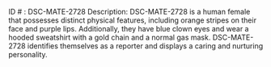 ID # : DSC-MATE-2728
Description: DSC-MATE-2728 is a human female that possesses distinct physical features, including orange stripes on their face and purple lips. Additionally, they have blue clown eyes and wear a hooded sweatshirt with a gold chain and a normal gas mask. DSC-MATE-2728 identifies themselves as a reporter and displays a caring and nurturing personality.